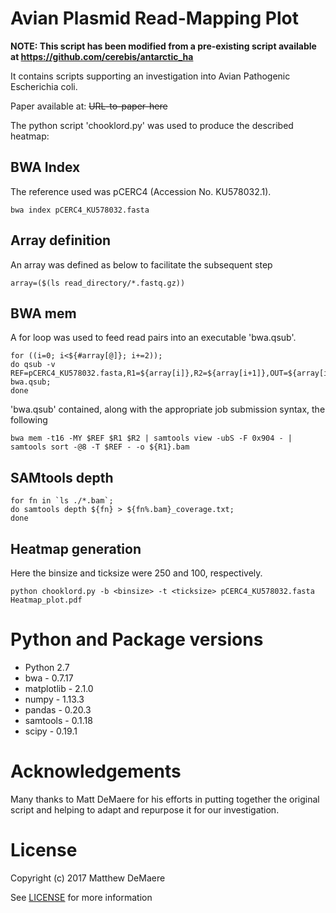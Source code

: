 # Avian Plasmid Read-Mapping Plot

**NOTE: This script has been modified from a pre-existing script available at <https://github.com/cerebis/antarctic_ha>**



It contains scripts supporting an investigation into Avian Pathogenic Escherichia coli.



Paper available at: ~~URL-to-paper-here~~




The python script 'chooklord.py' was used to produce the described heatmap:


## BWA Index
The reference used was pCERC4 (Accession No. KU578032.1).
```
bwa index pCERC4_KU578032.fasta
```
## Array definition
An array was defined as below to facilitate the subsequent step
```
array=($(ls read_directory/*.fastq.gz))
```
## BWA mem
A for loop was used to feed read pairs into an executable 'bwa.qsub'.
```
for ((i=0; i<${#array[@]}; i+=2));
do qsub -v REF=pCERC4_KU578032.fasta,R1=${array[i]},R2=${array[i+1]},OUT=${array[i]%R1_001.fastq.gz} bwa.qsub;
done
```
'bwa.qsub' contained, along with the appropriate job submission syntax, the following
```
bwa mem -t16 -MY $REF $R1 $R2 | samtools view -ubS -F 0x904 - | samtools sort -@8 -T $REF - -o ${R1}.bam           
```
## SAMtools depth 
```
for fn in `ls ./*.bam`;
do samtools depth ${fn} > ${fn%.bam}_coverage.txt;
done
```
## Heatmap generation
Here the binsize and ticksize were 250 and 100, respectively.

```
python chooklord.py -b <binsize> -t <ticksize> pCERC4_KU578032.fasta Heatmap_plot.pdf
```
# Python and Package versions
* Python 2.7
* bwa - 0.7.17
* matplotlib - 2.1.0
* numpy - 1.13.3
* pandas - 0.20.3
* samtools - 0.1.18
* scipy - 0.19.1

# Acknowledgements
Many thanks to Matt DeMaere for his efforts in putting together the original script and helping to adapt and repurpose it for our investigation.

# License
Copyright (c) 2017 Matthew DeMaere

See [LICENSE](../../blob/master/LICENSE) for more information
